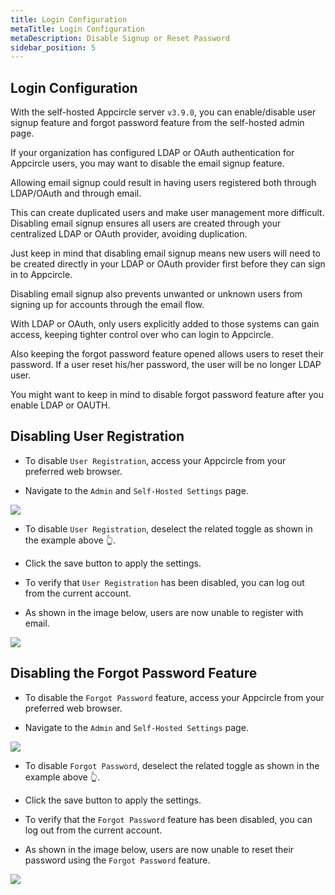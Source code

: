 ```yaml
---
title: Login Configuration
metaTitle: Login Configuration
metaDescription: Disable Signup or Reset Password
sidebar_position: 5
---
```


## Login Configuration

With the self-hosted Appcircle server `v3.9.0`, you can enable/disable user signup feature and forgot password feature from the self-hosted admin page.

If your organization has configured LDAP or OAuth authentication for Appcircle users, you may want to disable the email signup feature.

Allowing email signup could result in having users registered both through LDAP/OAuth and through email.

This can create duplicated users and make user management more difficult. Disabling email signup ensures all users are created through your centralized LDAP or OAuth provider, avoiding duplication.

Just keep in mind that disabling email signup means new users will need to be created directly in your LDAP or OAuth provider first before they can sign in to Appcircle.

Disabling email signup also prevents unwanted or unknown users from signing up for accounts through the email flow.

With LDAP or OAuth, only users explicitly added to those systems can gain access, keeping tighter control over who can login to Appcircle.

Also keeping the forgot password feature opened allows users to reset their password. If a user reset his/her password, the user will be no longer LDAP user.

You might want to keep in mind to disable forgot password feature after you enable LDAP or OAUTH.

## Disabling User Registration

- To disable `User Registration`, access your Appcircle from your preferred web browser.

- Navigate to the `Admin` and `Self-Hosted Settings` page.

![](https://cdn.appcircle.io/docs/assets/user-registration.png)

- To disable `User Registration`, deselect the related toggle as shown in the example above 👆.

- Click the save button to apply the settings.

- To verify that `User Registration` has been disabled, you can log out from the current account.

- As shown in the image below, users are now unable to register with email.

![](https://cdn.appcircle.io/docs/assets/user-registration-disabled.png)

## Disabling the Forgot Password Feature

- To disable the `Forgot Password` feature, access your Appcircle from your preferred web browser.

- Navigate to the `Admin` and `Self-Hosted Settings` page.

![](https://cdn.appcircle.io/docs/assets/forgot-password.png)

- To disable `Forgot Password`, deselect the related toggle as shown in the example above 👆.

- Click the save button to apply the settings.

- To verify that the `Forgot Password` feature has been disabled, you can log out from the current account.

- As shown in the image below, users are now unable to reset their password using the `Forgot Password` feature.

![](https://cdn.appcircle.io/docs/assets/forgot-password-disabled.png)
